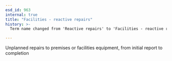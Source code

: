 ```yaml
---
esd_id: 963
internal: true
title: "Facilities - reactive repairs"
history: >-
  Term name changed from 'Reactive repairs' to 'Facilities - reactive repairs' in version 3.00.

---
```


Unplanned repairs to premises or facilities equipment, from initial report to completion

